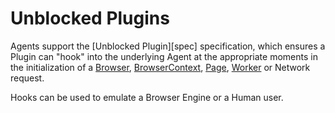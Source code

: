 # Unblocked Plugins

Agents support the [Unblocked Plugin][spec] specification, which ensures a Plugin can "hook" into the underlying Agent at the appropriate moments in the initialization of a [Browser](./Browser.md), [BrowserContext](./BrowserContext.md), [Page](./Page.md), [Worker](./Worker.md) or Network request.

Hooks can be used to emulate a Browser Engine or a Human user.

[spect]: https://github.com/unblocked-web/specifications
